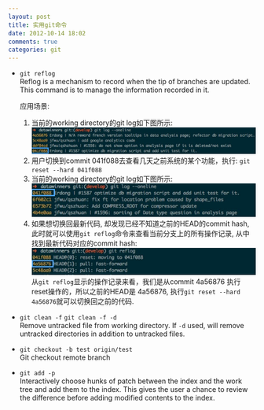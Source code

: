 ```yaml
---
layout: post
title: 实用git命令
date: 2012-10-14 18:02
comments: true
categories: git
---
```


* `git reflog`  
    Reflog is a mechanism to record when the tip of branches are updated. This command is to manage the information recorded in it.  

    应用场景:

    1. 当前的working directory的git log如下图所示: 
        ![git status](/images/2012-10-14-useful-git-commands/before-reset.jpg)
    2. 用户切换到commit 041f088去查看几天之前系统的某个功能，执行:
        `git reset --hard 041f088`
    3. 当前的working directory的git log如下图所示: 
        ![git status](/images/2012-10-14-useful-git-commands/after-reset.jpg)
    4. 如果想切换回最新代码, 却发现已经不知道之前的HEAD的commit hash, 此时就可以使用`git reflog`命令来查看当前分支上的所有操作记录, 从中找到最新代码对应的commit hash:
        ![git status](/images/2012-10-14-useful-git-commands/reflog.jpg)
        从`git reflog`显示的操作记录来看，我们是从commit 4a56876 执行reset操作的，所以之前的HEAD是 4a56876, 执行`git reset --hard 4a56876`就可以切换回之前的代码.
* `git clean -f` `git clean -f -d`  
Remove untracked file from working directory. If `-d` used, will remove untracked directories in addition to untracked files. 
* `git checkout -b test origin/test`  
Git checkout remote branch
* `git add -p`  
Interactively choose hunks of patch between the index and the work tree and add them to the index. This gives the user a chance to review the difference before adding modified contents to the index.

